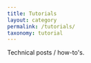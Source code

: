 ```yaml
---
title: Tutorials
layout: category
permalink: /tutorials/
taxonomy: tutorial
---
```


Technical posts / how-to's.
